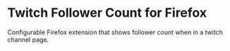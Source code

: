 # Twitch Follower Count for Firefox
Configurable Firefox extension that shows follower count when in a twitch channel page.
